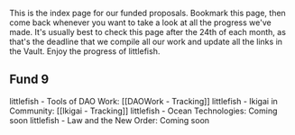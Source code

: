 This is the index page for our funded proposals. Bookmark this page, then come back whenever you want to take a look at all the progress we've made. It's usually best to check this page after the 24th of each month, as that's the deadline that we compile all our work and update all the links in the Vault. Enjoy the progress of littlefish.

## Fund 9
littlefish - Tools of DAO Work: [[DAOWork - Tracking]]
littlefish - Ikigai in Community: [[Ikigai - Tracking]]
littlefish - Ocean Technologies: Coming soon
littlefish - Law and the New Order: Coming soon